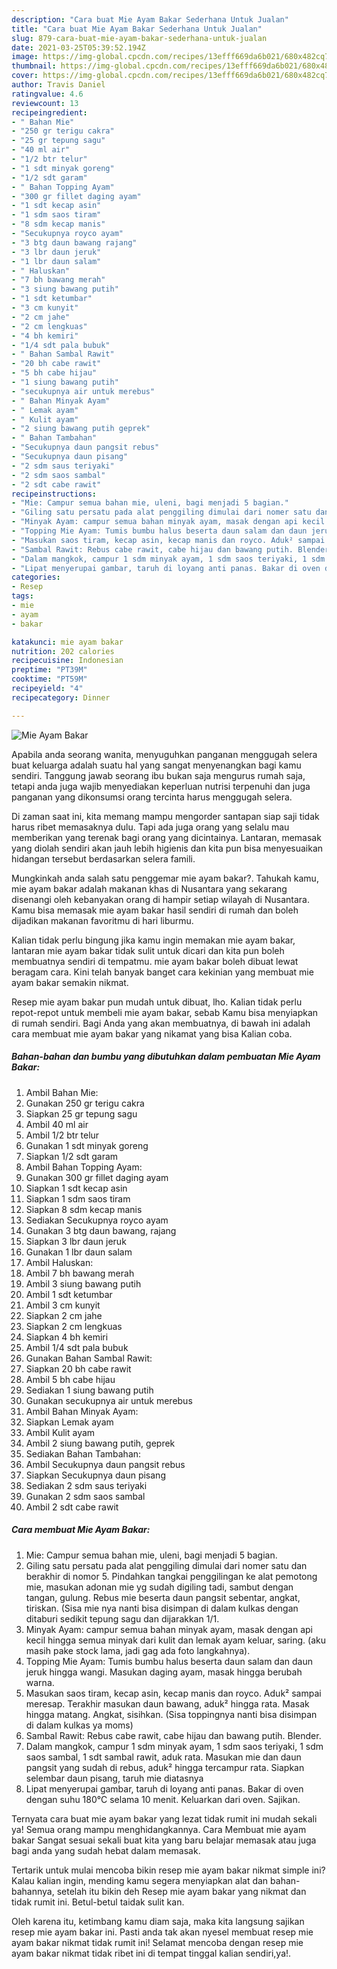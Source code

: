 ```yaml
---
description: "Cara buat Mie Ayam Bakar Sederhana Untuk Jualan"
title: "Cara buat Mie Ayam Bakar Sederhana Untuk Jualan"
slug: 879-cara-buat-mie-ayam-bakar-sederhana-untuk-jualan
date: 2021-03-25T05:39:52.194Z
image: https://img-global.cpcdn.com/recipes/13efff669da6b021/680x482cq70/mie-ayam-bakar-foto-resep-utama.jpg
thumbnail: https://img-global.cpcdn.com/recipes/13efff669da6b021/680x482cq70/mie-ayam-bakar-foto-resep-utama.jpg
cover: https://img-global.cpcdn.com/recipes/13efff669da6b021/680x482cq70/mie-ayam-bakar-foto-resep-utama.jpg
author: Travis Daniel
ratingvalue: 4.6
reviewcount: 13
recipeingredient:
- " Bahan Mie"
- "250 gr terigu cakra"
- "25 gr tepung sagu"
- "40 ml air"
- "1/2 btr telur"
- "1 sdt minyak goreng"
- "1/2 sdt garam"
- " Bahan Topping Ayam"
- "300 gr fillet daging ayam"
- "1 sdt kecap asin"
- "1 sdm saos tiram"
- "8 sdm kecap manis"
- "Secukupnya royco ayam"
- "3 btg daun bawang rajang"
- "3 lbr daun jeruk"
- "1 lbr daun salam"
- " Haluskan"
- "7 bh bawang merah"
- "3 siung bawang putih"
- "1 sdt ketumbar"
- "3 cm kunyit"
- "2 cm jahe"
- "2 cm lengkuas"
- "4 bh kemiri"
- "1/4 sdt pala bubuk"
- " Bahan Sambal Rawit"
- "20 bh cabe rawit"
- "5 bh cabe hijau"
- "1 siung bawang putih"
- "secukupnya air untuk merebus"
- " Bahan Minyak Ayam"
- " Lemak ayam"
- " Kulit ayam"
- "2 siung bawang putih geprek"
- " Bahan Tambahan"
- "Secukupnya daun pangsit rebus"
- "Secukupnya daun pisang"
- "2 sdm saus teriyaki"
- "2 sdm saos sambal"
- "2 sdt cabe rawit"
recipeinstructions:
- "Mie: Campur semua bahan mie, uleni, bagi menjadi 5 bagian."
- "Giling satu persatu pada alat penggiling dimulai dari nomer satu dan berakhir di nomor 5. Pindahkan tangkai penggilingan ke alat pemotong mie, masukan adonan mie yg sudah digiling tadi, sambut dengan tangan, gulung. Rebus mie beserta daun pangsit sebentar, angkat, tiriskan. (Sisa mie nya nanti bisa disimpan di dalam kulkas dengan ditaburi sedikit tepung sagu dan dijarakkan 1/1."
- "Minyak Ayam: campur semua bahan minyak ayam, masak dengan api kecil hingga semua minyak dari kulit dan lemak ayam keluar, saring. (aku masih pake stock lama, jadi gag ada foto langkahnya)."
- "Topping Mie Ayam: Tumis bumbu halus beserta daun salam dan daun jeruk hingga wangi. Masukan daging ayam, masak hingga berubah warna."
- "Masukan saos tiram, kecap asin, kecap manis dan royco. Aduk² sampai meresap. Terakhir masukan daun bawang, aduk² hingga rata. Masak hingga matang. Angkat, sisihkan. (Sisa toppingnya nanti bisa disimpan di dalam kulkas ya moms)"
- "Sambal Rawit: Rebus cabe rawit, cabe hijau dan bawang putih. Blender."
- "Dalam mangkok, campur 1 sdm minyak ayam, 1 sdm saos teriyaki, 1 sdm saos sambal, 1 sdt sambal rawit, aduk rata. Masukan mie dan daun pangsit yang sudah di rebus, aduk² hingga tercampur rata. Siapkan selembar daun pisang, taruh mie diatasnya"
- "Lipat menyerupai gambar, taruh di loyang anti panas. Bakar di oven dengan suhu 180°C selama 10 menit. Keluarkan dari oven. Sajikan."
categories:
- Resep
tags:
- mie
- ayam
- bakar

katakunci: mie ayam bakar 
nutrition: 202 calories
recipecuisine: Indonesian
preptime: "PT39M"
cooktime: "PT59M"
recipeyield: "4"
recipecategory: Dinner

---
```



![Mie Ayam Bakar](https://img-global.cpcdn.com/recipes/13efff669da6b021/680x482cq70/mie-ayam-bakar-foto-resep-utama.jpg)

Apabila anda seorang wanita, menyuguhkan panganan menggugah selera buat keluarga adalah suatu hal yang sangat menyenangkan bagi kamu sendiri. Tanggung jawab seorang ibu bukan saja mengurus rumah saja, tetapi anda juga wajib menyediakan keperluan nutrisi terpenuhi dan juga panganan yang dikonsumsi orang tercinta harus menggugah selera.

Di zaman  saat ini, kita memang mampu mengorder santapan siap saji tidak harus ribet memasaknya dulu. Tapi ada juga orang yang selalu mau memberikan yang terenak bagi orang yang dicintainya. Lantaran, memasak yang diolah sendiri akan jauh lebih higienis dan kita pun bisa menyesuaikan hidangan tersebut berdasarkan selera famili. 



Mungkinkah anda salah satu penggemar mie ayam bakar?. Tahukah kamu, mie ayam bakar adalah makanan khas di Nusantara yang sekarang disenangi oleh kebanyakan orang di hampir setiap wilayah di Nusantara. Kamu bisa memasak mie ayam bakar hasil sendiri di rumah dan boleh dijadikan makanan favoritmu di hari liburmu.

Kalian tidak perlu bingung jika kamu ingin memakan mie ayam bakar, lantaran mie ayam bakar tidak sulit untuk dicari dan kita pun boleh membuatnya sendiri di tempatmu. mie ayam bakar boleh dibuat lewat beragam cara. Kini telah banyak banget cara kekinian yang membuat mie ayam bakar semakin nikmat.

Resep mie ayam bakar pun mudah untuk dibuat, lho. Kalian tidak perlu repot-repot untuk membeli mie ayam bakar, sebab Kamu bisa menyiapkan di rumah sendiri. Bagi Anda yang akan membuatnya, di bawah ini adalah cara membuat mie ayam bakar yang nikamat yang bisa Kalian coba.

<!--inarticleads1-->

##### Bahan-bahan dan bumbu yang dibutuhkan dalam pembuatan Mie Ayam Bakar:

1. Ambil  Bahan Mie:
1. Gunakan 250 gr terigu cakra
1. Siapkan 25 gr tepung sagu
1. Ambil 40 ml air
1. Ambil 1/2 btr telur
1. Gunakan 1 sdt minyak goreng
1. Siapkan 1/2 sdt garam
1. Ambil  Bahan Topping Ayam:
1. Gunakan 300 gr fillet daging ayam
1. Siapkan 1 sdt kecap asin
1. Siapkan 1 sdm saos tiram
1. Siapkan 8 sdm kecap manis
1. Sediakan Secukupnya royco ayam
1. Gunakan 3 btg daun bawang, rajang
1. Siapkan 3 lbr daun jeruk
1. Gunakan 1 lbr daun salam
1. Ambil  Haluskan:
1. Ambil 7 bh bawang merah
1. Ambil 3 siung bawang putih
1. Ambil 1 sdt ketumbar
1. Ambil 3 cm kunyit
1. Siapkan 2 cm jahe
1. Siapkan 2 cm lengkuas
1. Siapkan 4 bh kemiri
1. Ambil 1/4 sdt pala bubuk
1. Gunakan  Bahan Sambal Rawit:
1. Siapkan 20 bh cabe rawit
1. Ambil 5 bh cabe hijau
1. Sediakan 1 siung bawang putih
1. Gunakan secukupnya air untuk merebus
1. Ambil  Bahan Minyak Ayam:
1. Siapkan  Lemak ayam
1. Ambil  Kulit ayam
1. Ambil 2 siung bawang putih, geprek
1. Sediakan  Bahan Tambahan:
1. Ambil Secukupnya daun pangsit rebus
1. Siapkan Secukupnya daun pisang
1. Sediakan 2 sdm saus teriyaki
1. Gunakan 2 sdm saos sambal
1. Ambil 2 sdt cabe rawit




<!--inarticleads2-->

##### Cara membuat Mie Ayam Bakar:

1. Mie: Campur semua bahan mie, uleni, bagi menjadi 5 bagian.
1. Giling satu persatu pada alat penggiling dimulai dari nomer satu dan berakhir di nomor 5. Pindahkan tangkai penggilingan ke alat pemotong mie, masukan adonan mie yg sudah digiling tadi, sambut dengan tangan, gulung. Rebus mie beserta daun pangsit sebentar, angkat, tiriskan. (Sisa mie nya nanti bisa disimpan di dalam kulkas dengan ditaburi sedikit tepung sagu dan dijarakkan 1/1.
1. Minyak Ayam: campur semua bahan minyak ayam, masak dengan api kecil hingga semua minyak dari kulit dan lemak ayam keluar, saring. (aku masih pake stock lama, jadi gag ada foto langkahnya).
1. Topping Mie Ayam: Tumis bumbu halus beserta daun salam dan daun jeruk hingga wangi. Masukan daging ayam, masak hingga berubah warna.
1. Masukan saos tiram, kecap asin, kecap manis dan royco. Aduk² sampai meresap. Terakhir masukan daun bawang, aduk² hingga rata. Masak hingga matang. Angkat, sisihkan. (Sisa toppingnya nanti bisa disimpan di dalam kulkas ya moms)
1. Sambal Rawit: Rebus cabe rawit, cabe hijau dan bawang putih. Blender.
1. Dalam mangkok, campur 1 sdm minyak ayam, 1 sdm saos teriyaki, 1 sdm saos sambal, 1 sdt sambal rawit, aduk rata. Masukan mie dan daun pangsit yang sudah di rebus, aduk² hingga tercampur rata. Siapkan selembar daun pisang, taruh mie diatasnya
1. Lipat menyerupai gambar, taruh di loyang anti panas. Bakar di oven dengan suhu 180°C selama 10 menit. Keluarkan dari oven. Sajikan.




Ternyata cara buat mie ayam bakar yang lezat tidak rumit ini mudah sekali ya! Semua orang mampu menghidangkannya. Cara Membuat mie ayam bakar Sangat sesuai sekali buat kita yang baru belajar memasak atau juga bagi anda yang sudah hebat dalam memasak.

Tertarik untuk mulai mencoba bikin resep mie ayam bakar nikmat simple ini? Kalau kalian ingin, mending kamu segera menyiapkan alat dan bahan-bahannya, setelah itu bikin deh Resep mie ayam bakar yang nikmat dan tidak rumit ini. Betul-betul taidak sulit kan. 

Oleh karena itu, ketimbang kamu diam saja, maka kita langsung sajikan resep mie ayam bakar ini. Pasti anda tak akan nyesel membuat resep mie ayam bakar nikmat tidak rumit ini! Selamat mencoba dengan resep mie ayam bakar nikmat tidak ribet ini di tempat tinggal kalian sendiri,ya!.

